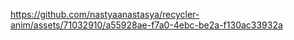 

https://github.com/nastyaanastasya/recycler-anim/assets/71032910/a55928ae-f7a0-4ebc-be2a-f130ac33932a
